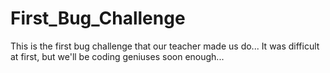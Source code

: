 # First_Bug_Challenge
This is the first bug challenge that our teacher made us do... It was difficult at first, but we'll be coding geniuses soon enough... 
